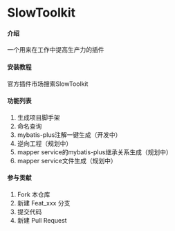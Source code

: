 # SlowToolkit

#### 介绍
一个用来在工作中提高生产力的插件


#### 安装教程

官方插件市场搜索SlowToolkit

#### 功能列表
1. 生成项目脚手架
2. 命名查询
3. mybatis-plus注解一键生成（开发中）
4. 逆向工程（规划中）
5. mapper service的mybatis-plus继承关系生成（规划中）
6. mapper service文件生成（规划中）

#### 参与贡献

1.  Fork 本仓库
2.  新建 Feat_xxx 分支
3.  提交代码
4.  新建 Pull Request
